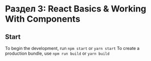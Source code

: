 # Раздел 3: React Basics & Working With Components
## Start

To begin the development, run `npm start` or `yarn start`
To create a production bundle, use `npm run build` or `yarn build`
